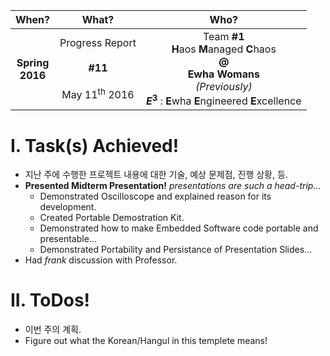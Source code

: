 | When? | What? | Who? |
|:------:|:------:|:-----:|
|  <b>Spring</br>2016</b>    |  Progress Report</br></br><b>#11</b></br></br>May 11<sup>th</sup> 2016    |  Team **#1**</br><b>H</b>aos <b>M</b>anaged <b>C</b>haos</br><b>@</b></br><b>Ewha Womans</b> </br>*(Previously)* <b></br><em>E</em><sup>3</sup></b> : <b>E</b>wha <b>E</b>ngineered <b>E</b>xcellence   |

# I. Task(s) Achieved!
* 지난 주에 수행한 프로젝트 내용에 대한 기술, 예상 문제점, 진행 상황, 등.
* <b>Presented Midterm Presentation!</b> <em>presentations are such a head-trip...</em>
    * Demonstrated Oscilloscope and explained reason for its development.
    * Created Portable Demostration Kit.
    * Demonstrated how to make Embedded Software code portable and presentable...
    * Demonstrated Portability and Persistance of Presentation Slides...
* Had *frank* discussion with Professor.

# II. ToDos!
* 이번 주의 계획.
* Figure out what the Korean/Hangul in this templete means!